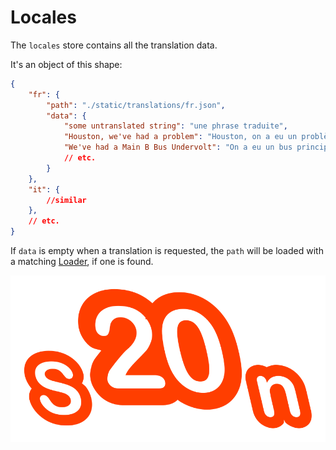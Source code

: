 # Locales

The `locales` store contains all the translation data.

It's an object of this shape:

```json
{
    "fr": {
        "path": "./static/translations/fr.json",
        "data": {
            "some untranslated string": "une phrase traduite",
            "Houston, we've had a problem": "Houston, on a eu un problème",
            "We've had a Main B Bus Undervolt": "On a eu un bus principal B en sous-tension",
            // etc.
        }
    },
    "it": {
        //similar
    },
    // etc.
}
```

If `data` is empty when a translation is requested,
the `path` will be loaded with a matching [Loader](api/loaders), if one is found.

![S20n Icon](./static/s20n.svg "S20n Icon")
